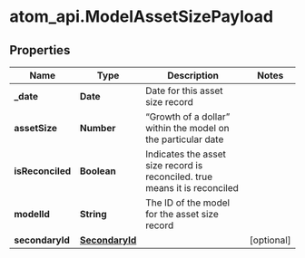 # atom_api.ModelAssetSizePayload

## Properties
Name | Type | Description | Notes
------------ | ------------- | ------------- | -------------
**_date** | **Date** | Date for this asset size record | 
**assetSize** | **Number** | “Growth of a dollar” within the model on the particular date | 
**isReconciled** | **Boolean** | Indicates the asset size record is reconciled. true means it is reconciled | 
**modelId** | **String** | The ID of the model for the asset size record | 
**secondaryId** | [**SecondaryId**](SecondaryId.md) |  | [optional] 


